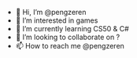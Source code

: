 - 👋 Hi, I’m @pengzeren
- 👀 I’m interested in games
- 🌱 I’m currently learning CS50 & C# 
- 💞️ I’m looking to collaborate on ?
- 📫 How to reach me @pengzeren

<!---
pengzeren/pengzeren is a ✨ special ✨ repository because its `README.md` (this file) appears on your GitHub profile.
You can click the Preview link to take a look at your changes.
--->
